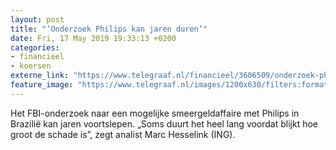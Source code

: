 ```yaml
---
layout: post
title: "’Onderzoek Philips kan jaren duren’"
date: Fri, 17 May 2019 19:33:13 +0200
categories: 
- financieel 
- koersen 
externe_link: "https://www.telegraaf.nl/financieel/3606509/onderzoek-philips-kan-jaren-duren"
feature_image: "https://www.telegraaf.nl/images/1200x630/filters:format(jpeg):quality(80)/cdn-kiosk-api.telegraaf.nl/d919b304-78c9-11e9-849b-02d1dbdc35d1.jpg"
---
```


<p class="intro">Het FBI-onderzoek naar een mogelijke smeergeldaffaire met Philips in Brazilië kan jaren voortslepen. „Soms duurt het heel lang voordat blijkt hoe groot de schade is”, zegt analist Marc Hesselink (ING).</p>

